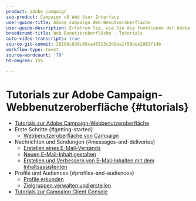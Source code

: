```yaml
---
product: adobe campaign
sub-product: Campaign v8 Web User Interface
user-guide-title: Adobe Campaign Web-Benutzeroberfläche
user-guide-description: Erfahren Sie, wie Sie die Funktionen der Adobe Campaign-Webbenutzeroberfläche verwenden.
breadcrumb-title: Web-Benutzeroberfläche - Tutorials
auto-video-transcripts: true
source-git-commit: 29188c839c08ca46313c2d9ea1f50bee2083f14b
workflow-type: tm+mt
source-wordcount: '79'
ht-degree: 15%

---
```



# Tutorials zur Adobe Campaign-Webbenutzeroberfläche {#tutorials}

+ [Tutorials zur Adobe Campaign-Webbenutzeroberfläche](/help/ac-web-learn-main/overview.md)
+ Erste Schritte {#getting-started}
   + [Webbenutzeroberfläche von Campaign](/help/get-started/explore-the-web-ui.md)
+ Nachrichten und Sendungen {#messages-and-deliveries}
   + [Erstellen eines E-Mail-Versands](/help/deliveries/create-an-email-delivery.md)
   + [Neuen E-Mail-Inhalt gestalten](/help/design-the-delivery/create-email-content-from-scratch.md)
   + [Erstellen und Verbessern von E-Mail-Inhalten mit dem Inhaltsassistenten](/help/design-the-delivery/create-and-improve-email-content-with-the-content-assistant.md)
+ Profile und Audiences {#profiles-and-audiences}
   + [Profile erkunden](/help/profiles-and-audiences/explore-profiles.md)
   + [Zielgruppen verwalten und erstellen](/help/profiles-and-audiences/manage-and-build-audiences.md)
+ [Tutorials zur Campaign Client Console](https://experienceleague.adobe.com/docs/campaign-learn/tutorials/overview.html?lang=de)